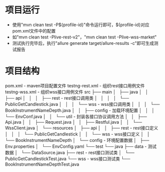 # 项目运行
- 使用"mvn clean test -P${profile-id}"命令运行即可，${profile-id}对应pom.xml文件中的配置
- 如"mvn clean test -Plive-rest-v2"，"mvn clean test -Plive-wss-market"
- 测试执行完毕后，执行"allure generate target/allure-results -c"即可生成测试报告

# 项目结构
pom.xml - maven项目配置文件
testng-rest.xml - 组织rest接口用例文件
testng-wss.xml - 组织wss接口用例文件
src
├── main
│   ├── java
│   │   ├── api
│   │   │   ├── rest - rest接口调用类
│   │   │   │   └── PublicGetCandlestick.java
│   │   │   └── wss - wss接口调用类
│   │   │       └── BookInstrumentNameDepth.java
│   │   ├── config - 加载环境配置
│   │   │   └── EnvConf.java
│   │   └── util - 封装各接口协议调用方法
│   │       ├── Api.java
│   │       ├── Request.java
│   │       ├── Restful.java
│   │       └── WssClient.java
│   └── resources
│       ├── api
│       │   ├── rest - rest接口定义
│       │   │   └── PublicGetCandlestick
│       │   └── wss - wss接口定义
│       │       └── BookInstrumentNameDepth
│       └── config - 环境配置数据
│           ├── Env.properties
│           └── EnvConfig.yaml
└── test
    └── java
        ├── data - 测试数据
        │   └── DataSource.java
        ├── rest - rest接口测试类
        │   └── PublicGetCandlestickTest.java
        └── wss - wss接口测试类
            └── BookInstrumentNameDepthTest.java

